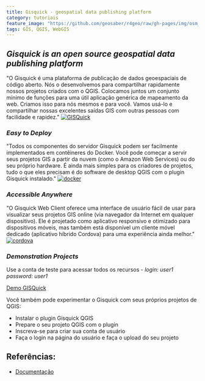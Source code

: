 ```yaml
---
title: Gisquick - geospatial data publishing platform
category: tutoriais
feature_image: "https://github.com/geosaber/r4geo/raw/gh-pages/img/osm_bkground.png"
tags: GIS, QGIS, WebGIS
---
```

## ***Gisquick is an open source geospatial data publishing platform***
"O Gisquick é uma plataforma de publicação de dados geoespaciais de código aberto. Nós o desenvolvemos para compartilhar rapidamente nossos projetos criados com o QGIS. Colocamos juntos um conjunto mínimo de funções para uma útil aplicação genérica de mapeamento da web. Criamos isso para nós mesmos e para você. Vamos usá-lo e compartilhar nossas excelentes saídas GIS com outras pessoas com facilidade e rapidez."
[![GISQuick](https://github.com/geosaber/r4geo/raw/gh-pages/img/gisquick.png)](http://gisquick.org)

### ***Easy to Deploy***
"Todos os componentes do servidor Gisquick podem ser facilmente implementados em contêineres do Docker. Você pode começar a servir seus projetos GIS a partir da nuvem (como o Amazon Web Services) ou do seu próprio hardware. É ainda mais simples para os criadores de projetos, tudo o que eles precisam é do software de desktop QGIS com o plugin Gisquick instalado."
[![docker](https://github.com/geosaber/r4geo/raw/gh-pages/img/gisquick_server.png)](http://gisquick.org)

### ***Accessible Anywhere***
"O Gisquick Web Client oferece uma interface de usuário fácil de usar para visualizar seus projetos GIS online (via navegador da Internet em qualquer dispositivo). Ele é projetado como aplicativo responsivo e otimizado para dispositivos móveis, mas também está disponível um cliente móvel dedicado (aplicativo híbrido Cordova) para uma experiência ainda melhor."
[![cordova](https://github.com/geosaber/r4geo/raw/gh-pages/img/cordova.png)](http://gisquick.org)

### ***Demonstration Projects***
Use a conta de teste para acessar todos os recursos - *login: user1 password: user1*

[Demo GISQuick](https://projects.gisquick.org/?PROJECT=user1/prague/prague)

Você também pode experimentar o Gisquick com seus próprios projetos de QGIS:
- Instalar o plugin Gisquick QGIS
- Prepare o seu projeto QGIS com o plugin
- Inscreva-se para criar sua conta de usuário
- Faça o login na página do usuário e faça o upload do seu projeto

## Referências:
- [Documentação](https://gisquick.readthedocs.io)
